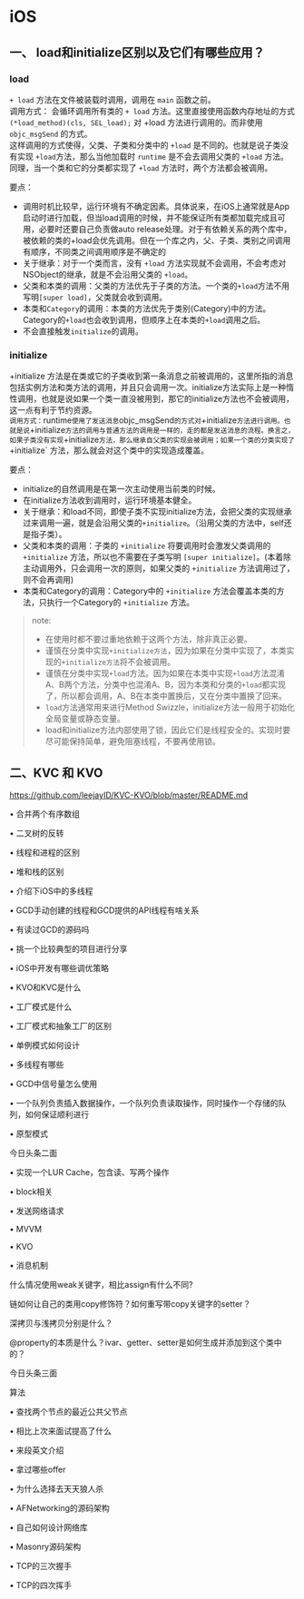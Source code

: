 # iOS

## 一、 load和initialize区别以及它们有哪些应用？

### load
`+ load`  方法在文件被装载时调用，调用在 `main` 函数之前。<br>
调用方式： 会循环调用所有类的 `+ load` 方法。这里直接使用函数内存地址的方式 `(*load_method)(cls, SEL_load);` 对 +load 方法进行调用的。而非使用 `objc_msgSend` 的方式。<br>
这样调用的方式使得，父类、子类和分类中的 `+load` 是不同的。也就是说子类没有实现 `+load`方法，那么当他加载时 `runtime` 是不会去调用父类的 `+load` 方法。同理，当一个类和它的分类都实现了 `+load` 方法时，两个方法都会被调用。

要点：
- 调用时机比较早，运行环境有不确定因素。具体说来，在iOS上通常就是App启动时进行加载，但当load调用的时候，并不能保证所有类都加载完成且可用，必要时还要自己负责做auto release处理。对于有依赖关系的两个库中，被依赖的类的+load会优先调用。但在一个库之内，父、子类、类别之间调用有顺序，不同类之间调用顺序是不确定的
- 关于继承：对于一个类而言，没有 `+load` 方法实现就不会调用，不会考虑对NSObject的继承，就是不会沿用父类的 `+load`。
- 父类和本类的调用：父类的方法优先于子类的方法。一个类的`+load`方法不用写明`[super load]`，父类就会收到调用。
- 本类和`Category`的调用：本类的方法优先于类别(Category)中的方法。Category的`+load`也会收到调用，但顺序上在本类的`+load`调用之后。
- 不会直接触发`initialize`的调用。


### initialize
+initialize 方法是在类或它的子类收到第一条消息之前被调用的，这里所指的消息包括实例方法和类方法的调用，并且只会调用一次。initialize方法实际上是一种惰性调用，也就是说如果一个类一直没被用到，那它的initialize方法也不会被调用，这一点有利于节约资源。<br>`
调用方式：
`runtime` 使用了发送消息 `objc_msgSend` 的方式对 `+initialize` 方法进行调用。也就是说 `+initialize` 方法的调用与普通方法的调用是一样的，走的都是发送消息的流程。换言之，如果子类没有实现 `+initialize` 方法，那么继承自父类的实现会被调用；如果一个类的分类实现了 `+initialize` 方法，那么就会对这个类中的实现造成覆盖。<br>

要点：
- initialize的自然调用是在第一次主动使用当前类的时候。
- 在initialize方法收到调用时，运行环境基本健全。
- 关于继承：和load不同，即使子类不实现initialize方法，会把父类的实现继承过来调用一遍，就是会沿用父类的`+initialize`。（沿用父类的方法中，self还是指子类）。
- 父类和本类的调用：子类的 `+initialize` 将要调用时会激发父类调用的`+initialize` 方法，所以也不需要在子类写明 `[super initialize]`。(本着除主动调用外，只会调用一次的原则，如果父类的 `+initialize` 方法调用过了，则不会再调用)
- 本类和Category的调用：Category中的 `+initialize` 方法会覆盖本类的方法，只执行一个Category的 `+initialize` 方法。

> note:
> - 在使用时都不要过重地依赖于这两个方法，除非真正必要。
> - 谨慎在分类中实现`+initialize方法`，因为如果在分类中实现了，本类实现的`+initialize方法`将不会被调用。
> - 谨慎在分类中实现`+load`方法。因为如果在本类中实现`+load`方法混淆A、B两个方法，分类中也混淆A、B，因为本类和分类的`+load`都实现了，所以都会调用，A、B在本类中置换后，又在分类中置换了回来。
> - `load`方法通常用来进行Method Swizzle，initialize方法一般用于初始化全局变量或静态变量。
> - load和initialize方法内部使用了锁，因此它们是线程安全的。实现时要尽可能保持简单，避免阻塞线程，不要再使用锁。

## 二、KVC 和 KVO
https://github.com/leejayID/KVC-KVO/blob/master/README.md

• 合并两个有序数组

• 二叉树的反转

• 线程和进程的区别

• 堆和栈的区别

• 介绍下iOS中的多线程

• GCD手动创建的线程和GCD提供的API线程有啥关系

• 有读过GCD的源码吗

• 挑一个比较典型的项目进行分享

• iOS中开发有哪些调优策略

• KVO和KVC是什么

• 工厂模式是什么

• 工厂模式和抽象工厂的区别

• 单例模式如何设计

• 多线程有哪些

• GCD中信号量怎么使用

• 一个队列负责插入数据操作，一个队列负责读取操作，同时操作一个存储的队列，如何保证顺利进行

• 原型模式


今日头条二面

• 实现一个LUR Cache，包含读、写两个操作

• block相关

• 发送网络请求

• MVVM

• KVO

• 消息机制

什么情况使用weak关键字，相比assign有什么不同?

链如何让自己的类用copy修饰符？如何重写带copy关键字的setter？

深拷贝与浅拷贝分别是什么？

@property的本质是什么？ivar、getter、setter是如何生成并添加到这个类中的？


今日头条三面

算法

• 查找两个节点的最近公共父节点

• 相比上次来面试提高了什么

• 来段英文介绍

• 拿过哪些offer

• 为什么选择去天天狼人杀

• AFNetworking的源码架构

• 自己如何设计网络库

• Masonry源码架构

• TCP的三次握手

• TCP的四次挥手